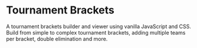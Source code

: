 # Tournament Brackets
A tournament brackets builder and viewer using vanilla JavaScript and CSS. Build from simple to complex tournament brackets, adding multiple teams per bracket, double elimination and more.